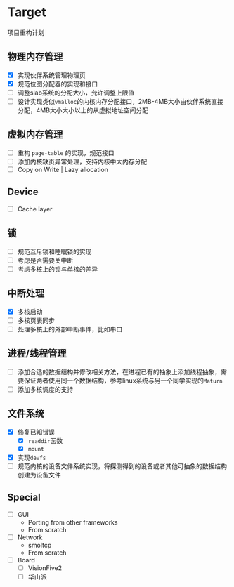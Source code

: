 # Target

项目重构计划

## 物理内存管理

- [X] 实现伙伴系统管理物理页
- [X] 规范位图分配器的实现和接口
- [ ] 调整slab系统的分配大小，允许调整上限值
- [ ] 设计实现类似`vmalloc`的内核内存分配接口，2MB-4MB大小由伙伴系统直接分配，4MB大小大小以上的从虚拟地址空间分配

## 虚拟内存管理

- [ ] 重构 `page-table` 的实现，规范接口
- [ ] 添加内核缺页异常处理，支持内核中大内存分配
- [ ] Copy on Write | Lazy allocation

## Device

- [ ] Cache layer

## 锁

- [ ] 规范互斥锁和睡眠锁的实现
- [ ] 考虑是否需要关中断
- [ ] 考虑多核上的锁与单核的差异

## 中断处理

- [x] 多核启动
- [ ] 多核页表同步
- [ ] 处理多核上的外部中断事件，比如串口

## 进程/线程管理

- [ ] 
  添加合适的数据结构并修改相关方法，在进程已有的抽象上添加线程抽象，需要保证两者使用同一个数据结构，参考linux系统与另一个同学实现的`Maturn`
- [ ] 添加多核调度的支持

## 文件系统

- [x] 修复已知错误
    - [x] `readdir`函数
    - [x] `mount`
- [x] 实现`devfs`
- [ ] 规范内核的设备文件系统实现，将探测得到的设备或者其他可抽象的数据结构创建为设备文件

## Special

- [ ] GUI
    - Porting from other frameworks
    - From scratch
- [ ] Network
    - smoltcp
    - From scratch
- [ ] Board
    - [ ] VisionFive2
    - [ ] 华山派